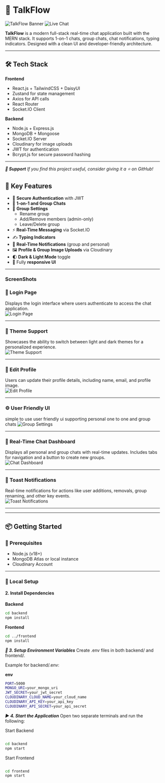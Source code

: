 # 💬 TalkFlow 

![TalkFlow Banner](https://img.shields.io/badge/MERN-Stack-blue.svg) ![Live Chat](https://img.shields.io/badge/Real--Time-Enabled-brightgreen)

**TalkFlow** is a modern full-stack real-time chat application built with the MERN stack. It supports 1-on-1 chats, group chats, chat notifications, typing indicators. Designed with a clean UI and developer-friendly architecture.

---

## 🛠️ Tech Stack

**Frontend**  
- React.js + TailwindCSS + DaisyUI  
- Zustand for state management  
- Axios for API calls  
- React Router  
- Socket.IO Client

**Backend**  
- Node.js + Express.js  
- MongoDB + Mongoose  
- Socket.IO Server  
- Cloudinary for image uploads  
- JWT for authentication  
- Bcrypt.js for secure password hashing

---

***💖 Support***
*If you find this project useful, consider giving it a ⭐ on GitHub!*

## 🔑 Key Features

- 🔐 **Secure Authentication** with JWT
- 💬 **1-on-1 and Group Chats**
- 👥 **Group Settings**
  - Rename group
  - Add/Remove members (admin-only)
  - Leave/Delete group
- ⚡ **Real-Time Messaging** via Socket.IO
- ✍️ **Typing Indicators**
- 🔔 **Real-Time Notifications** (group and personal)
- 🖼️ **Profile & Group Image Uploads** via Cloudinary
- 🌓 **Dark & Light Mode** toggle
- 📱 Fully **responsive UI**
---
### ScreenShots

### 🔐 Login Page  
Displays the login interface where users authenticate to access the chat application.  
![Login Page](https://github.com/user-attachments/assets/72f39634-78b0-4db9-971b-a04ffee0a3ae)

---

### 🎨 Theme Support  
Showcases the ability to switch between light and dark themes for a personalized experience.  
![Theme Support](https://github.com/user-attachments/assets/dd9a73dd-9801-479c-8066-8339e264adf7)

---

### 👤 Edit Profile  
Users can update their profile details, including name, email, and profile image.  
![Edit Profile](https://github.com/user-attachments/assets/cc69d4ea-51ee-4e2d-9156-e8a1cc581137)

---

### ⚙️ User Friendly UI 
simple to use user friendly ui supporting personal one to one and group chats
![Group Settings](https://github.com/user-attachments/assets/ef715530-e99d-4728-b318-0483ad2875f4)

---

### 💬 Real-Time Chat Dashboard  
Displays all personal and group chats with real-time updates. Includes tabs for navigation and a button to create new groups.  
![Chat Dashboard](https://github.com/user-attachments/assets/b356cd48-71f7-437d-b68f-ae0009b7afba")

---

### 🔔 Toast Notifications  
Real-time notifications for actions like user additions, removals, group renaming, and other key events.  
![Toast Notifications](https://github.com/user-attachments/assets/e2bad561-5a43-4f30-8068-f90b53d1212a)

---

---
## 📦 Getting Started

### 🔧 Prerequisites

- Node.js (v18+)
- MongoDB Atlas or local instance
- Cloudinary Account

---

### 🚀 Local Setup

#### 2. Install Dependencies

**Backend**
```bash
cd backend
npm install

```
**Frontend**

```bash
cd ../frontend
npm install
```
***🔐 3. Setup Environment Variables***
Create .env files in both backend/ and frontend/.

Example for backend/.env:

**env**
```bash
PORT=5000
MONGO_URI=your_mongo_uri
JWT_SECRET=your_jwt_secret
CLOUDINARY_CLOUD_NAME=your_cloud_name
CLOUDINARY_API_KEY=your_api_key
CLOUDINARY_API_SECRET=your_api_secret
```

***▶️ 4. Start the Application***
Open two separate terminals and run the following:

Start Backend

```bash

cd backend
npm start
```
Start Frontend

```bash

cd frontend
npm start
```
